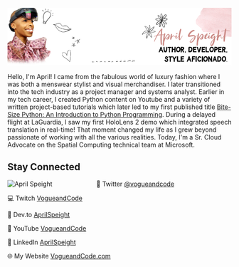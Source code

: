 ![April Speight. Author, developer, style aficionado.](/GitHub-Banner.png)

Hello, I'm April! I came from the fabulous world of luxury fashion where I was both a menswear stylist and visual merchandiser. I later transitioned into the tech industry as a project manager and systems analyst. Earlier in my tech career, I created Python content on Youtube and a variety of written project-based tutorials which later led to my first published title [Bite-Size Python: An Introduction to Python Programming](https://www.wiley.com/Bite+Size+Python%3A+An+Introduction+to+Python+Programming-p-9781119643821). During a delayed flight at LaGuardia, I saw my first HoloLens 2 demo which integrated speech translation in real-time! That moment changed my life as I grew beyond passionate of working with all the various realities. Today, I'm a Sr. Cloud Advocate on the Spatial Computing technical team at Microsoft.

## Stay Connected

<p>
  <img width="200" alt="April Speight" align="left" src="null" >
</p>



💬 Twitter [@vogueandcode](https://www.twitter.com/vogueandcode)

💻 Twitch [VogueandCode](https://twitch.tv/vogueandcode)

📝 Dev.to [AprilSpeight](https://www.dev.to/aprilspeight)

🎥 YouTube [VogueandCode](https://www.youtube.com/c/vogueandcode)

💼 LinkedIn [AprilSpeight](https://www.linkedin.com/in/aprilspeight)

🌐 My Website [VogueandCode.com](https://www.vogueandcode.com)



<!--
**aprilspeight/aprilspeight** is a ✨ _special_ ✨ repository because its `README.md` (this file) appears on your GitHub profile.

Here are some ideas to get you started:

- 🔭 I’m currently working on ...
- 🌱 I’m currently learning ...
- 👯 I’m looking to collaborate on ...
- 🤔 I’m looking for help with ...
- 💬 Ask me about ...
- 📫 How to reach me: ...
- 😄 Pronouns: ...
- ⚡ Fun fact: ...
-->
